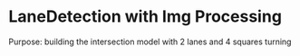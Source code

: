 # LaneDetection with Img Processing

Purpose: building the intersection model with 2 lanes and 4 squares turning
